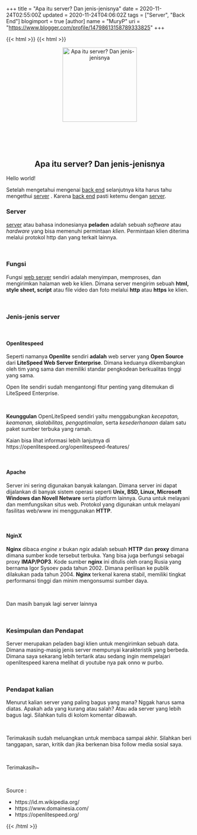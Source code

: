 +++
title = "Apa itu server? Dan jenis-jenisnya"
date = 2020-11-24T02:55:00Z
updated = 2020-11-24T04:06:02Z
tags = ["Server", "Back End"]
blogimport = true 
[author]
	name = "MuryP"
	uri = "https://www.blogger.com/profile/14798613158789333825"
+++

{{< html >}}
{{< html >}}
<div class="separator" style="clear: both; text-align: center;"><a href="https://1.bp.blogspot.com/-YwOnlIuBVEQ/X7z0nlxsBaI/AAAAAAAAE-E/j42XBi1K_4U4lUvWnuQsvuFRabbQnltKgCLcBGAsYHQ/s200/IMG_20201124_185422-min.jpg" imageanchor="1" style="margin-left: 1em; margin-right: 1em;"><img alt="Apa itu server? Dan jenis-jenisnya" border="0" data-original-height="200" data-original-width="200" height="200" src="https://1.bp.blogspot.com/-YwOnlIuBVEQ/X7z0nlxsBaI/AAAAAAAAE-E/j42XBi1K_4U4lUvWnuQsvuFRabbQnltKgCLcBGAsYHQ/w200-h200/IMG_20201124_185422-min.jpg" title="Apa itu server? Dan jenis-jenisnya" width="200" /></a></div><br /><h2 style="text-align: center;"><br /></h2><h2 style="text-align: center;">Apa itu server? Dan jenis-jenisnya</h2><p>Hello world!</p><p>Setelah mengetahui mengenai <a href="https://www.muryp.my.id/2020/11/apa-itu-back-end-dan-tugas-seorang-back.html">back end</a>&nbsp;selanjutnya kita harus tahu mengethui&nbsp;<a href="#">server</a> . Karena&nbsp;<a href="https://www.muryp.my.id/2020/11/apa-itu-back-end-dan-tugas-seorang-back.html">back end</a>&nbsp;pasti ketemu dengan&nbsp;<a href="#">server</a>.&nbsp;</p><h3 style="text-align: left;">Server</h3><p><a href="#">server</a>&nbsp;atau bahasa indonesianya <b>peladen</b> adalah sebuah <i>software</i> atau <i>hardware</i> yang bisa memenuhi permintaan <i>klien</i>. Permintaan klien diterima melalui protokol http dan yang terkait lainnya.</p><p><br /></p><h3 style="text-align: left;">Fungsi</h3><p>Fungsi&nbsp;<a href="#">web server</a>&nbsp;sendiri adalah menyimpan, memproses, dan mengirimkan halaman web ke klien. Dimana server mengirim sebuah <b>html, style sheet, script</b> atau file video dan foto melalui <b>http</b> atau <b>https</b> ke klien.</p><p><br /></p><h3 style="text-align: left;">Jenis-jenis server</h3><p><br /></p><h4 style="text-align: left;">Openlitespeed</h4><p>Seperti namanya <b>Openlite</b> sendiri <b>adalah</b> web server yang <b>Open Source</b> dari <b>LiteSpeed ​​Web Server Enterprise</b>. Dimana keduanya dikembangkan oleh tim yang sama dan memiliki standar pengkodean berkualitas tinggi yang sama.</p><p>Open lite sendiri sudah mengantongi fitur penting yang ditemukan di LiteSpeed ​​Enterprise.&nbsp;</p><p><br /></p><p><b>Keunggulan</b> OpenLiteSpeed sendiri yaitu ​​menggabungkan <i>kecepatan, keamanan, skalabilitas, pengoptimalan</i>, serta <i>kesederhanaan</i> dalam satu paket sumber terbuka yang ramah.</p><p>Kaian bisa lihat informasi lebih lanjutnya di https://openlitespeed.org/openlitespeed-features/</p><p><br /></p><h4 style="text-align: left;">Apache&nbsp;</h4><p>Server ini sering digunakan banyak kalangan. Dimana server ini dapat dijalankan di banyak sistem operasi seperti <b>Unix, BSD, Linux, Microsoft Windows dan Novell Netware</b> serta platform lainnya. Guna untuk melayani dan memfungsikan situs web. Protokol yang digunakan untuk melayani fasilitas web/www ini menggunakan <b>HTTP</b>.</p><p><br /></p><h4 style="text-align: left;">NginX</h4><p><b>Nginx</b> dibaca <i>engine x</i> bukan <i>ngix</i> adalah sebuah <b>HTTP</b> dan <b>proxy</b> dimana dimana sumber kode tersebut terbuka. Yang bisa juga berfungsi sebagai proxy <b>IMAP/POP3</b>. Kode sumber <b>nginx</b> ini ditulis oleh orang Rusia yang bernama Igor Sysoev pada tahun 2002. Dimana perilisan ke publik dilakukan pada tahun 2004. <b>Nginx</b> terkenal karena stabil, memiliki tingkat performansi tinggi dan minim mengonsumsi sumber daya.</p><p><br /></p><p>Dan masih banyak lagi server lainnya</p><p><br /></p><h3 style="text-align: left;">Kesimpulan dan Pendapat</h3><p>Server merupakan peladen bagi klien untuk mengirimkan sebuah data. Dimana masing-masig jenis server mempunyai karakteristik yang berbeda. Dimana saya sekarang lebih tertarik atau sedang ingin mempelajari openlitespeed karena melihat di youtube nya pak onno w purbo.</p><p><br /></p><h3 style="text-align: left;">Pendapat kalian</h3><p>Menurut kalian server yang paling bagus yang mana? Nggak harus sama diatas. Apakah ada yang kurang atau salah? Atau ada server yang lebih bagus lagi. Silahkan tulis di kolom komentar dibawah.</p><p><br /></p><p>Terimakasih sudah meluangkan untuk membaca sampai akhir. Silahkan beri tanggapan, saran, kritik dan jika berkenan bisa follow media sosial saya.</p><p><br /></p><p>Terimakasih~</p><p><br /></p><p>Source :&nbsp;</p><p></p><ul style="text-align: left;"><li>https://id.m.wikipedia.org/</li><li>https://www.domainesia.com/</li><li>https://openlitespeed.org/</li></ul><p></p>
{{< /html >}}
